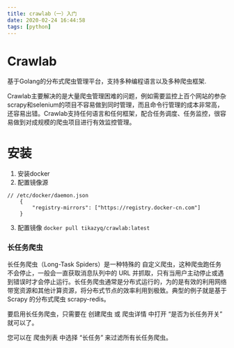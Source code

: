 ```yaml
---
title: crawlab（一）入门
date: 2020-02-24 16:44:58
tags: [python]
---
```


# Crawlab
基于Golang的分布式爬虫管理平台，支持多种编程语言以及多种爬虫框架.

Crawlab主要解决的是大量爬虫管理困难的问题，例如需要监控上百个网站的参杂scrapy和selenium的项目不容易做到同时管理，而且命令行管理的成本非常高，还容易出错。Crawlab支持任何语言和任何框架，配合任务调度、任务监控，很容易做到对成规模的爬虫项目进行有效监控管理。



# 安装
1. 安装docker
2. 配置镜像源
```
// /etc/docker/daemon.json
	{
		"registry-mirrors": ["https://registry.docker-cn.com"]
	}
```
3. 配置镜像
`docker pull tikazyq/crawlab:latest`

### 长任务爬虫
长任务爬虫（Long-Task Spiders）是一种特殊的 自定义爬虫，这种爬虫跑任务不会停止，一般会一直获取消息队列中的 URL 并抓取，只有当用户主动停止或遇到错误时才会停止运行。长任务爬虫通常是分布式运行的，为的是有效的利用网络带宽资源和其他计算资源，将分布式节点的效率利用到极致。典型的例子就是基于 Scrapy 的分布式爬虫 scrapy-redis。

要启用长任务爬虫，只需要在 创建爬虫 或 爬虫详情 中打开 “是否为长任务开关” 就可以了。

您可以在 爬虫列表 中选择 “长任务” 来过滤所有长任务爬虫。